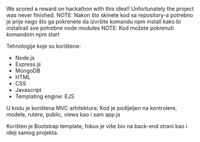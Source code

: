 We scored a reward on hackathon with this idea!! Unfortunately the project was never finished.
NOTE: Nakon što skinete kod sa repository-a potrebno je prije nego što ga pokrenete da izvršite komandu npm install kako bi instalirali sve potrebne node modules
NOTE: Kod možete pokrenuti komandom npm start

Tehnologije koje su korištene: 
  - Node.js
  - Express.js
  - MongoDB
  - HTML
  - CSS
  - Javascript
  - Templating engine: EJS

U kodu je korištena MVC arhitektura:
Kod je podijeljen na kontrolere, modele, rutere, public, views kao i sam app.js

Korišten je Bootstrap template, fokus je više bio na back-end strani kao i ideji samog projekta.

